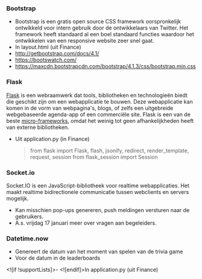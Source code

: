 ### Bootstrap
 - Bootstrap is een gratis open source CSS framework oorspronkelijk ontwikkeld voor intern gebruik door de ontwikkelaars van Twitter. Het framework heeft standaard al een boel standaard functies waardoor het ontwikkelen van een responsive website zeer snel gaat.
 - In layout.html (uit Finance)
 - http://getbootstrap.com/docs/4.1/
 - https://bootswatch.com/
 - https://maxcdn.bootstrapcdn.com/bootstrap/4.1.3/css/bootstrap.min.css
 
### Flask

[Flask](https://flask.palletsprojects.com/) is een webraamwerk dat tools, bibliotheken en technologieën biedt die geschikt zijn om een webapplicatie te bouwen. Deze webapplicatie kan komen in de vorm van webpagina's, blogs, of zelfs een uitgebreide webgebaseerde agenda-app of een commerciële site.
Flask is een van de beste [micro-frameworks](https://en.wikipedia.org/wiki/Microframework), omdat het weinig tot geen afhankelijkheden heeft van externe bibliotheken.

- Uit application.py (in Finance)
	>from flask import Flask, flash, jsonify, redirect, 
	render_template, request, session
	from flask_session import Session
### Socket.io

Socket.IO is een JavaScript-bibliotheek voor realtime webapplicaties. Het maakt realtime bidirectionele communicatie tussen webclients en servers mogelijk.

- Kan misschien pop-ups genereren, push meldingen versturen naar de gebruikers.
- A.s. vrijdag 17 januari meer over vragen aan begeleiders.

### Datetime.now
- Genereert de datum van het moment van spelen van de trivia game
- Voor de datum in de leaderboards

<![if !supportLists]>- <![endif]>In application.py (uit Finance)



<!--stackedit_data:
eyJoaXN0b3J5IjpbNDM5NzM4MzAyLDc1ODExOTUxMCwyMDA0MD
Y4NjI1XX0=
-->